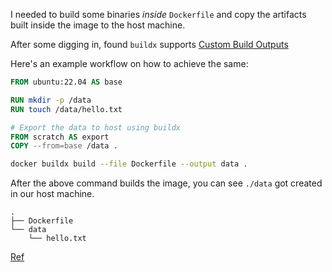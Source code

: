 I needed to build some binaries _inside_ `Dockerfile` and copy the artifacts built inside the image to the host machine. 

After some digging in, found `buildx` supports [Custom Build Outputs](https://docs.docker.com/engine/reference/commandline/build/#custom-build-outputs) 

Here's an example workflow on how to achieve the same:


```Dockerfile
FROM ubuntu:22.04 AS base

RUN mkdir -p /data
RUN touch /data/hello.txt

# Export the data to host using buildx
FROM scratch AS export
COPY --from=base /data .
```

```bash
docker buildx build --file Dockerfile --output data .
```

After the above command builds the image, you can see `./data` got created in our host machine.

```
.
├── Dockerfile
└── data
    └── hello.txt
```

[Ref](https://stackoverflow.com/questions/33377022/how-to-copy-files-from-dockerfile-to-host)